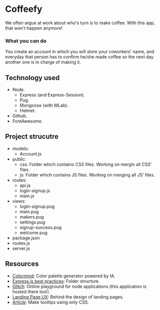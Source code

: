 Coffeefy
=================
We often argue at work about who's turn is to make coffee. With this app, that won't happen anymore!

### What you can do
You create an account in which you will store your coworkers' name, and everyday that person has to confirm he/she made coffee
so the next day another one is in charge of making it.

Technology used
------------
- Node.
  - Express (and Express-Session).
  - Pug.
  - Mongoose (with MLab).
  - Helmet.
- Github.
- FontAwesome.

Project strucutre
------------
- models:
  - Account.js
- public:
  - css: Folder which contains CSS files. Working on mergin all CSS' files.
  - js: Folder which contains JS files. Working on merging all JS' files.
- routes:
  - api.js
  - login-signup.js
  - main.js
- views:
  - login-signup.pug
  - main.pug
  - makers.pug
  - settings.pug
  - signup-success.pug
  - welcome.pug
- package.json
- routes.js
- server.js

Resources
-----------
- [Colormind](http://colormind.io/bootstrap/): Color palette generator powered by IA.
- [Express.js best practices](https://www.tutorialspoint.com/expressjs/expressjs_best_practices.htm): Folder structure.
- [Glitch](https://glitch.com/): Online playground for node applications (this application is hosted there too!).
- [Landing Page UX](https://uxplanet.org/the-ux-behind-designing-landing-pages-that-convert-b302ef745c74): Behind the design of landing pages.
- [Article](https://medium.freecodecamp.org/a-step-by-step-guide-to-making-pure-css-tooltips-3d5a3e237346): Make tooltips using only CSS.